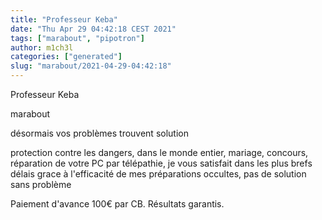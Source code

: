 ```yaml
---
title: "Professeur Keba"
date: "Thu Apr 29 04:42:18 CEST 2021"
tags: ["marabout", "pipotron"]
author: m1ch3l
categories: ["generated"]
slug: "marabout/2021-04-29-04:42:18"
---
```


Professeur Keba

marabout

désormais vos problèmes trouvent solution

protection contre les dangers, dans le monde entier, mariage, concours, réparation de votre PC par télépathie, je vous satisfait dans les plus brefs délais grace à l'efficacité de mes préparations occultes, pas de solution sans problème

Paiement d'avance 100€ par CB. Résultats garantis.
